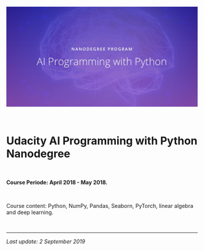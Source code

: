 ![](AI_Programming_with_Python.jpg)

<br>

# Udacity AI Programming with Python Nanodegree

<br>

**Course Periode: April 2018 - May 2018.**

<br>

Course content: Python, NumPy, Pandas, Seaborn, PyTorch, linear algebra and deep learning.

<br>

------

*Last update: 2 September 2019*